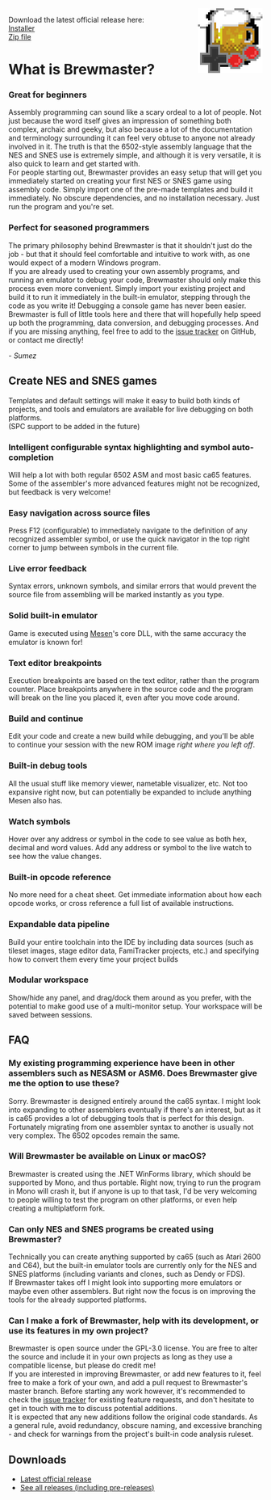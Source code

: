 <img align="right" src="logo.png" alt="Logo" style="margin: 0 0 5px 5px;" />

Download the latest official release here:  
[Installer](https://github.com/Sumez/Brewmaster/releases/latest/download/BrewmasterSetup.exe)  
[Zip file](https://github.com/Sumez/Brewmaster/releases/latest/download/Brewmaster.zip)  

# What is Brewmaster?
### Great for beginners
Assembly programming can sound like a scary ordeal to a lot of people. Not just because the word itself gives an impression of something both complex, archaic and geeky, but also because a lot of the documentation and terminology surrounding it can feel very obtuse to anyone not already involved in it. The truth is that the 6502-style assembly language that the NES and SNES use is extremely simple, and although it is very versatile, it is also quick to learn and get started with.  
For people starting out, Brewmaster provides an easy setup that will get you immediately started on creating your first NES or SNES game using assembly code. Simply import one of the pre-made templates and build it immediately. No obscure dependencies, and no installation necessary. Just run the program and you're set.
### Perfect for seasoned programmers
The primary philosophy behind Brewmaster is that it shouldn't just do the job - but that it should feel comfortable and intuitive to work with, as one would expect of a modern Windows program.  
If you are already used to creating your own assembly programs, and running an emulator to debug your code, Brewmaster should only make this process even more convenient. Simply import your existing project and build it to run it immediately in the built-in emulator, stepping through the code as you write it! Debugging a console game has never been easier.  
Brewmaster is full of little tools here and there that will hopefully help speed up both the programming, data conversion, and debugging processes. And if you are missing anything, feel free to add to the [issue tracker](https://github.com/Sumez/Brewmaster/issues) on GitHub, or contact me directly!

*- Sumez*


## Create NES and SNES games
Templates and default settings will make it easy to build both kinds of projects, and tools and emulators are available for live debugging on both platforms.  
(SPC support to be added in the future)

### Intelligent configurable syntax highlighting and symbol auto-completion
Will help a lot with both regular 6502 ASM and most basic ca65 features. Some of the assembler's more advanced features might not be recognized, but feedback is very welcome!

### Easy navigation across source files
Press F12 (configurable) to immediately navigate to the definition of any recognized assembler symbol, or use the quick navigator in the top right corner to jump between symbols in the current file.

### Live error feedback
Syntax errors, unknown symbols, and similar errors that would prevent the source file from assembling will be marked instantly as you type.

### Solid built-in emulator
Game is executed using [Mesen](https://github.com/SourMesen/Mesen)'s core DLL, with the same accuracy the emulator is known for!

### Text editor breakpoints
Execution breakpoints are based on the text editor, rather than the program counter. Place breakpoints anywhere in the source code and the program will break on the line you placed it, even after you move code around.

### Build and continue
Edit your code and create a new build while debugging, and you'll be able to continue your session with the new ROM image *right where you left off*.

### Built-in debug tools
All the usual stuff like memory viewer, nametable visualizer, etc. Not too expansive right now, but can potentially be expanded to include anything Mesen also has.

### Watch symbols
Hover over any address or symbol in the code to see value as both hex, decimal and word values. Add any address or symbol to the live watch to see how the value changes.

### Built-in opcode reference
No more need for a cheat sheet. Get immediate information about how each opcode works, or cross reference a full list of available instructions.

### Expandable data pipeline
Build your entire toolchain into the IDE by including data sources (such as tileset images, stage editor data, FamiTracker projects, etc.) and specifying how to convert them every time your project builds

### Modular workspace
Show/hide any panel, and drag/dock them around as you prefer, with the potential to make good use of a multi-monitor setup. Your workspace will be saved between sessions.


## FAQ
### My existing programming experience have been in other assemblers such as NESASM or ASM6. Does Brewmaster give me the option to use these?
Sorry. Brewmaster is designed entirely around the ca65 syntax. I might look into expanding to other assemblers eventually if there's an interest, but as it is ca65 provides a lot of debugging tools that is perfect for this design. Fortunately migrating from one assembler syntax to another is usually not very complex. The 6502 opcodes remain the same.
### Will Brewmaster be available on Linux or macOS?
Brewmaster is created using the .NET WinForms library, which should be supported by Mono, and thus portable. Right now, trying to run the program in Mono will crash it, but if anyone is up to that task, I'd be very welcoming to people willing to test the program on other platforms, or even help creating a multiplatform fork.
### Can only NES and SNES programs be created using Brewmaster?
Technically you can create anything supported by ca65 (such as Atari 2600 and C64), but the built-in emulator tools are currently only for the NES and SNES platforms (including variants and clones, such as Dendy or FDS).  
If Brewmaster takes off I might look into supporting more emulators or maybe even other assemblers. But right now the focus is on improving the tools for the already supported platforms.
### Can I make a fork of Brewmaster, help with its development, or use its features in my own project?
Brewmaster is open source under the GPL-3.0 license. You are free to alter the source and include it in your own projects as long as they use a compatible license, but please do credit me!  
If you are interested in improving Brewmaster, or add new features to it, feel free to make a fork of your own, and add a pull request to Brewmaster's master branch. Before starting any work however, it's recommended to check the [issue tracker](https://github.com/Sumez/Brewmaster/issues) for existing feature requests, and don't hesitate to get in touch with me to discuss potential additions.  
It is expected that any new additions follow the original code standards. As a general rule, avoid redundancy, obscure naming, and excessive branching - and check for warnings from the project's built-in code analysis ruleset.

## Downloads
- [Latest official release](https://github.com/Sumez/Brewmaster/releases/latest)
- [See all releases (including pre-releases)](https://github.com/Sumez/Brewmaster/releases)
